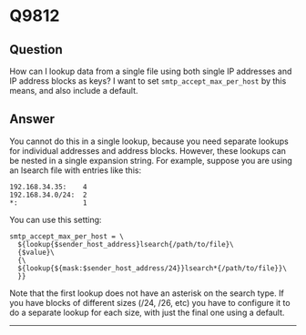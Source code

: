 Q9812
=====

Question
--------

How can I lookup data from a single file using both single IP addresses
and IP address blocks as keys? I want to set `smtp_accept_max_per_host`
by this means, and also include a default.

Answer
------

You cannot do this in a single lookup, because you need separate lookups
for individual addresses and address blocks. However, these lookups can
be nested in a single expansion string. For example, suppose you are
using an lsearch file with entries like this:

    192.168.34.35:    4
    192.168.34.0/24:  2
    *:                1

You can use this setting:

    smtp_accept_max_per_host = \
      ${lookup{$sender_host_address}lsearch{/path/to/file}\
      {$value}\
      {\
      ${lookup{${mask:$sender_host_address/24}}lsearch*{/path/to/file}}\
      }}

Note that the first lookup does not have an asterisk on the search type.
If you have blocks of different sizes (/24, /26, etc) you have to
configure it to do a separate lookup for each size, with just the final
one using a default.

* * * * *
